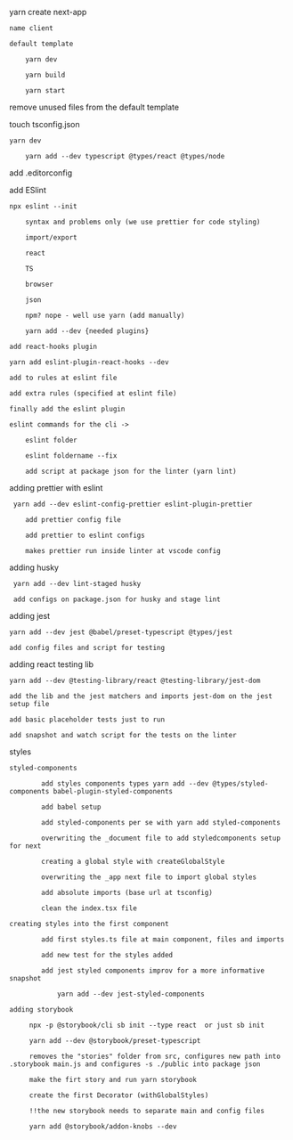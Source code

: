 yarn create next-app

    name client

    default template

        yarn dev

        yarn build

        yarn start

remove unused files from the default template

touch tsconfig.json

    yarn dev

        yarn add --dev typescript @types/react @types/node

add .editorconfig

add ESlint

    npx eslint --init

        syntax and problems only (we use prettier for code styling)

        import/export

        react

        TS

        browser

        json

        npm? nope - well use yarn (add manually)

        yarn add --dev {needed plugins}

    add react-hooks plugin

    yarn add eslint-plugin-react-hooks --dev

    add to rules at eslint file

    add extra rules (specified at eslint file)

    finally add the eslint plugin

    eslint commands for the cli ->

        eslint folder

        eslint foldername --fix

        add script at package json for the linter (yarn lint)

adding prettier with eslint

     yarn add --dev eslint-config-prettier eslint-plugin-prettier

        add prettier config file

        add prettier to eslint configs

        makes prettier run inside linter at vscode config

adding husky

     yarn add --dev lint-staged husky

     add configs on package.json for husky and stage lint

adding jest

    yarn add --dev jest @babel/preset-typescript @types/jest

    add config files and script for testing

adding react testing lib

    yarn add --dev @testing-library/react @testing-library/jest-dom

    add the lib and the jest matchers and imports jest-dom on the jest setup file

    add basic placeholder tests just to run

    add snapshot and watch script for the tests on the linter

styles

    styled-components

            add styles components types yarn add --dev @types/styled-components babel-plugin-styled-components

            add babel setup

            add styled-components per se with yarn add styled-components

            overwriting the _document file to add styledcomponents setup for next

            creating a global style with createGlobalStyle

            overwriting the _app next file to import global styles

            add absolute imports (base url at tsconfig)

            clean the index.tsx file

    creating styles into the first component

            add first styles.ts file at main component, files and imports

            add new test for the styles added

            add jest styled components improv for a more informative snapshot

                yarn add --dev jest-styled-components

    adding storybook

         npx -p @storybook/cli sb init --type react  or just sb init

         yarn add --dev @storybook/preset-typescript

         removes the "stories" folder from src, configures new path into .storybook main.js and configures -s ./public into package json

         make the firt story and run yarn storybook

         create the first Decorator (withGlobalStyles)

         !!the new storybook needs to separate main and config files

         yarn add @storybook/addon-knobs --dev
